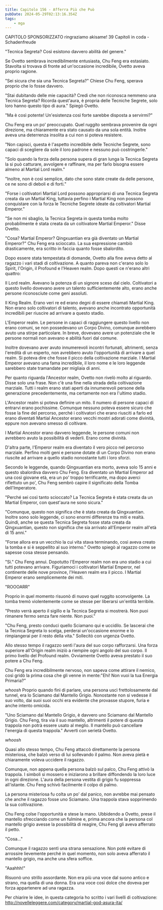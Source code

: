 ```yaml
---
title: Capitolo 156 - Afferra Più che Può
pubDate: 2024-05-29T02:13:16.354Z
tags:
    - mga
---
```



CAPITOLO SPONSORIZZATO ringraziamo akisame!
39 Capitoli in coda
-Schadenfreude


"Tecnica Segreta? Così esistono davvero abilità del genere."


Se Ovetto sembrava incredibilmente entusiasta, Chu Feng era estasiato. Stavolta si trovava di fronte ad un'occasione incredibile, Ovetto aveva proprio ragione.


"Sei sicura che sia una Tecnica Segreta?" Chiese Chu Feng, sperava proprio che lo fosse davvero.


"Stai dubitando delle mie capacità? Credi che non riconosca nemmeno una Tecnica Segreta? Ricorda quest'aura, è propria delle Tecniche Segrete, solo loro hanno questo tipo di aura." Spiegò Ovetto.


"Ma è così potente! Un'esistenza così forte sarebbe disposta a servirmi?"


Chu Feng era un po' preoccupato. Quel ruggito sembrava provenire da ogni direzione, ma chiaramente era stato causato da una sola entità. Inoltre aveva una deterrenza insolita a cui non si poteva resistere.


"Non capisci, questa è l'aspetto incredibile delle Tecniche Segrete, sono capaci di scegliere da sole il loro padrone e nessuno può costringerle."


"Solo quando la forza della persona supera di gran lunga la Tecnica Segreta la si può catturare, avvolgere e raffinare, ma per farlo bisogna essere almeno al Martial Lord realm."


"Inoltre, non è così semplice, dato che sono state create da delle persone, ce ne sono di deboli e di forti."


"Forse i coltivatori Martial Lord possono appropriarsi di una Tecnica Segreta creata da un Martial King, tuttavia perfino i Martial King non possono conquistare con la forza le Tecniche Segrete ideate da coltivatori Martial Emperor."


"Se non mi sbaglio, la Tecnica Segreta in questa tomba molto probabilmente è stata creata da un coltivatore Martial Emperor." Disse Ovetto.


"Cosa? Martial Emperor? Qingxuantian era già diventato un Martial Emperor?" Chu Feng era scioccato. La sua espressione cambiò drasticamente, era scritto in faccia quanto fosse sbalordito.


Dopo essere stata tempestata di domande, Ovetto alla fine aveva detto al ragazzo i vari stadi di coltivazione. A quanto pareva non c'erano solo lo Spirit, l'Origin, il Profound e l'Heaven realm. Dopo questi ce n'erano altri quattro:


Il Lord realm. Avevano la potenza di un signore sceso dal cielo. Coltivatori a questo livello dovevano avere un talento sufficientemente alto, erano anche persone riconosciute come geni assoluti.


Il King Realm. Erano veri re ed erano degni di essere chiamati Martial King. Non erano solo coltivatori di talento, avevano anche incontrato opportunità incredibili per riuscire ad arrivare a questo stadio.


L'Emperor realm. Le persone in capaci di raggiungere questo livello non erano comuni, se non possedevano un Corpo Divino, comunque avrebbero avuto una stirpe particolare. In breve, dovevano avere un potenziale che le persone normali non avevano e abilità fuori dal comune.


Inoltre dovevano aver avuto innumerevoli incontri fortunati, altrimenti, senza l'eredità di un esperto, non avrebbero avuto l'opportunità di arrivare a quel realm. Si poteva dire che fosse il picco della coltivazione marziale. I Martial Emperor avevano una fama incredibile, il loro nome e le loro leggende sarebbero state tramandate per migliaia di anni.


Per quanto riguarda l'Ancestor realm, Ovetto non rivelò molto al riguardo. Disse solo una frase. Non c'è una fine nella strada della coltivazione marziale. Tutti i realm erano stati aperti da innumerevoli persone della generazione precedentemente, ma certamente non era l'ultimo stadio.


L'Ancestor realm si poteva definire un mito. Il numero di persone capaci di entrarvi erano pochissime. Comunque nessuno poteva essere sicuro che fosse la fine del percorso, perché i coltivatori che erano riusciti a farlo ed erano diventati Martial Ancestor erano vecchi mostri adorati come divinità, eppure non avevano smesso di coltivare.


I Martial Ancestor erano davvero leggende, le persone comuni non avrebbero avuto la possibilità di vederli. Erano come divinità.


D'altra parte, l'Emperor realm era diventato il vero picco nel percorso marziale. Perfino molti geni e persone dotate di un Corpo Divino non erano riuscite ad arrivare a quello stadio nonostante tutti i loro sforzi.


Secondo le leggende, quando Qingxuantian era morto, aveva solo 15 anni e questo sbalordiva davvero Chu Feng. Era diventato un Martial Emperor ad una così giovane età, era un po' troppo terrificante, ma dopo averci riflettuto un po', Chu Feng sembrò capire il significato della Tomba dell'Imperatore.


"Perché sei così tanto scioccato? La Tecnica Segreta è stata creata da un Martial Emperor, con quest'aura ne sono sicura."


"Comunque, questo non significa che è stata creata da Qingxuantian. Inoltre sono solo leggende, ci sono enormi differenze tra miti e realtà. Quindi, anche se questa Tecnica Segreta fosse stata creata da Qingxuantian, questo non significa che sia arrivato all'Emperor realm all'età di 15 anni."


"Forse allora era un vecchio la cui vita stava terminando, così aveva creato la tomba e si è seppellito al suo interno." Ovetto spiegò al ragazzo come se sapesse cosa stesse pensando.


"Sì." Chu Feng annuì. Dopotutto l'Emperor realm non era uno stadio a cui tutti potevano arrivare. Figuriamoci i coltivatori Martial Emperor, nel continente delle nove province, l'Heaven realm era il picco. I Martial Emperor erano semplicemente dei miti.


"ROOOARR"


Proprio in quel momento risuonò di nuovo quel ruggito sconvolgente. La tomba tremò violentemente come se stesse per liberarsi un'entità terribile.


"Presto verrà aperto il sigillo e la Tecnica Segreta si mostrerà. Non puoi rimanere fermo senza fare niente. Non puoi."


"Chu Feng, presto conduci quello Sciamano qui e uccidilo. Se lascerai che la Tecnica Segreta lo scelga, perderai un'occasione enorme e lo rimpiangerai per il resto della vita." Sollecitò con urgenza Ovetto.


Allo stesso tempo il ragazzo sentì l'aura del suo corpo rafforzarsi. Una forza superiore all'Origin realm iniziò a riempire ogni angolo del suo corpo. Il primo livello del Profound realm. Ovviamente Ovetto aveva prestato il suo potere a Chu Feng.


Chu Feng era incredibilmente nervoso, non sapeva come attirare il nemico, così gridò la prima cosa che gli venne in mente:"Ehi! Non vuoi la tua Energia Primaria?"


*whoosh* Proprio quando finì di parlare, una persona uscì frettolosamente dal tunnel, era lo Sciamano dal Mantello Grigio. Nonostante non si vedesse il suo volto, dai suoi suoi occhi era evidente che provasse stupore, furia e anche intento omicida.


"Uno Sciamano dal Mantello Grigio, è davvero uno Sciamano dal Mantello Grigio. Chu Feng, tira via il suo mantello, altrimenti il potere di questa trappola non potrà essere usato al meglio. Il mantello può cancellare l'energia di questa trappola." Avvertì con serietà Ovetto.


*whoosh*


Quasi allo stesso tempo, Chu Feng attaccò direttamente la persona misteriosa, che balzò verso di lui sollevando il palmo. Non aveva pietà e chiaramente voleva uccidere il ragazzo.


Comunque, non appena quella persona balzò sul palco, Chu Feng attivò la trappola. I simboli si mossero e iniziarono a brillare diffondendo la loro luce in ogni direzione. L'aura della persona vestita di grigio fu soppressa all'istante. Chu Feng schivò facilmente il colpo di palmo.


La persona misteriosa fu colta un po' dal panico, non avrebbe mai pensato che anche il ragazzo fosse uno Sciamano. Una trappola stava sopprimendo la sua coltivazione.


Chu Feng colse l'opportunità e stese la mano. Ubbidendo a Ovetto, prese il mantello sfrecciando come un fulmine e, prima ancora che la persona col mantello grigio avesse la possibilità di reagire, Chu Feng gli aveva afferrato il petto.


"Cosa..."


Comunque il ragazzo sentì una strana sensazione. Non poté evitare di arrossire lievemente perché in quel momento, non solo aveva afferrato il mantello grigio, ma anche una sfera soffice.


"Aaahhh!"


Risuonò uno strillo assordante. Non era più una voce dal suono antico e strano, ma quella di una donna. Era una voce così dolce che doveva per forza appartenere ad una ragazza.


Per chiarire le idee, in questa categoria ho scritto i vari livelli di coltivazione: <a href="http://novelleleggere.com/category/martial-god-asura-ita/">http://novelleleggere.com/category/martial-god-asura-ita/</a>





